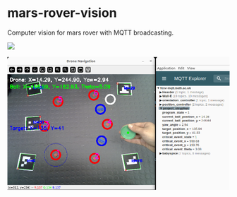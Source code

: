 # mars-rover-vision
Computer vision for mars rover with MQTT broadcasting.

![](https://github.com/Alexander-Evans-Moncloa/mars-rover-vision/blob/main/evidence.gif)

![](https://github.com/Alexander-Evans-Moncloa/mars-rover-vision/blob/main/evidence.png)


